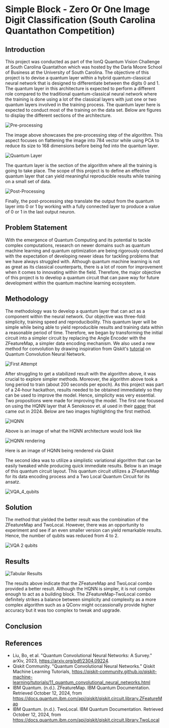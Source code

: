 # Simple Block - Zero Or One Image Digit Classification (South Carolina Quantathon Competition)

## Introduction

This project was conducted as part of the IonQ Quantum Vision Challenge at South Carolina Quantathon which was hosted by the Darla Moore School of Business at the University of South Carolina. The objectivre of this project is to devise a quantum layer within a hybrid quantum-classical neural network that is designed to differentiate between the digits 0 and 1. The quantum layer in this architecture is expected to perform a different role compared to the traditional quantum-classical neural network where the training is done using a lot of the classical layers with just one or two quantum layers involved in the training process. The quantum layer here is expected to conduct most of the training on the data set. Below are figures to display the different sections of the architecture.

![Pre-processing](images/convolution.png)


The image above showcases the pre-processing step of the algorithm. This aspect focuses on flattening the image into 784 vector while using PCA to reduce its size to 168 dimensions before being fed into the quantum layer.

![Quantum Layer](images/quantum_layer.png)

The quantum layer is the section of the algorithm where all the training is going to take place. The scope of this project is to define an effective quantum layer that can yield meaningful reproducible results while training on a small set of data.

![Post-Processing](images/final_layer.png)

Finally, the post-processing step translate the output from the quantum layer into 0 or 1 by working with a fully connected layer to produce a value of 0 or 1 in the last output neuron.

## Problem Statement

With the emergence of Quantum Computing and its potential to tackle complex computations, research on newer domains such as quantum machine learning and quantum optimization are being rigorously conducted with the expectation of developing newer ideas for tackling problems that we have always struggled with. Although quantum machine learning is not as great as its classical counterparts, there is a lot of room for improvement when it comes to innovating within the field. Therefore, the major objective of this project is to develop a quantum circuit that can pave way for future development within the quantum machine learning ecosystem.

## Methodology

The methodology was to develop a quantum layer that can act as a component within the neural network. Our objective was three-fold: simplicity, training speed and reproduciboility. This quantum layer will be simple while being able to yield reproducible results and training data within a reasonable period of time. Therefore, we began by transforming the initial circuit into a simpler circuit by replacing the Angle Encoder with the ZFeatureMap, a simpler data encoding mechanism. We also used a new method for convolution by drawing inspiration from Qiskit's [tutorial](https://qiskit-community.github.io/qiskit-machine-learning/tutorials/11_quantum_convolutional_neural_networks.html) on Quantum Convolution Neural Network.

![First Attempt](images/qcnn_z_feature_map.png)

After struggling to get a stabilized result with the algorithm above, it was crucial to explore simpler methods. Moreover, the algorithm above took a long period to train (about 200 seconds per epoch). As this project was part of a 24-hour hackathon, results needed to be obtained immediately so they can be used to improve the model. Hence, simplicity was very essential. Two propositions were made for improving the model. The first one focused on using the HQNN layer that A Senokosov et. al used in their [paper](https://arxiv.org/abs/2304.09224) that came out in 2024. Below are two images highlighting the first method.

![HQNN](images/QuantumNet.png)

Above is an image of what the HQNN architecture would look like

![HQNN rendering](images/hqnn.png)

Here is an image of HQNN being rendered via Qiskit

The second idea was to utilize a simplistic variational algorithm that can be easily tweaked while producing quick immediate results. Below is an image of this quantum circuit layout. This quantum circuit utilizes a ZFeatureMap for its data encoding process and a Two Local Quantum Circuit for its ansatz.

![VQA_4_qubits](images/z_feature_map_two_local_4.png)

## Solution

The method that yielded the better result was the combination of the ZFeatureMap and TwoLocal. However, there was an opportunity to experiment and see if an even smaller version can yield remarkable results. Hence, the number of qubits was reduced from 4 to 2. 

![VQA 2 qubits](images/z_feature_map_two_local.png)

## Results

![Tabular Results](images/results.png)

The results above indicate that the ZFeatureMap and TwoLocal combo provided a better result. Although the HQNN is simpler, it is not complex enough to act as a building block. The ZFeatureMap-TwoLocal combo definitely strikes a balance between simplicity and complexity as a more complex algorithm such as a QConv might occassionally provide higher accuracy but it was too complex to tweak and upgrade.

## Conclusion

## References

- Liu, Bo, et al. "Quantum Convolutional Neural Networks: A Survey." arXiv, 2023, https://arxiv.org/pdf/2304.09224.
- Qiskit Community. "Quantum Convolutional Neural Networks." Qiskit Machine Learning Tutorials, https://qiskit-community.github.io/qiskit-machine-learning/tutorials/11_quantum_convolutional_neural_networks.html
- IBM Quantum. (n.d.). ZFeatureMap. IBM Quantum Documentation. Retrieved October 12, 2024, from https://docs.quantum.ibm.com/api/qiskit/qiskit.circuit.library.ZFeatureMap
- IBM Quantum. (n.d.). TwoLocal. IBM Quantum Documentation. Retrieved October 12, 2024, from https://docs.quantum.ibm.com/api/qiskit/qiskit.circuit.library.TwoLocal

